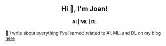 <h2 align="center">Hi 👋, I'm Joan!</h2>
<h4 align="center">AI | ML | DL</h4>

🔭 I write about everything I've learned related to AI, ML, and DL on my blog <a href="https://www.joankusuma.com">here</a>




<!--
**eyereece/eyereece** is a ✨ _special_ ✨ repository because its `README.md` (this file) appears on your GitHub profile.

Here are some ideas to get you started:

- 🔭 I’m currently working on ...
- 🌱 I’m currently learning ...
- 👯 I’m looking to collaborate on ...
- 🤔 I’m looking for help with ...
- 💬 Ask me about ...
- 📫 How to reach me: ...
- 😄 Pronouns: ...
- ⚡ Fun fact: ...
-->
